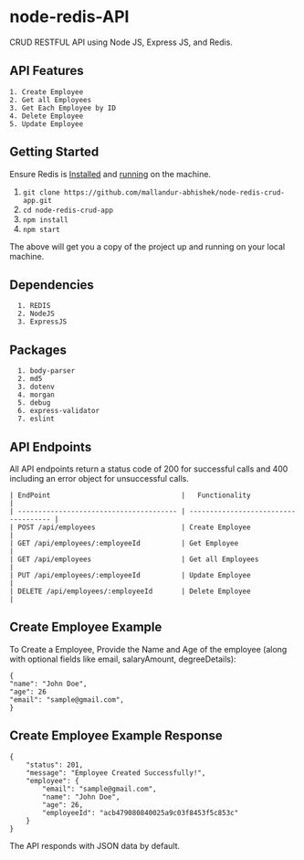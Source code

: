 # node-redis-API
CRUD RESTFUL API using Node JS, Express JS, and Redis.


## API Features
```
1. Create Employee
2. Get all Employees
3. Get Each Employee by ID
4. Delete Employee
5. Update Employee
```

## Getting Started

Ensure Redis is [Installed](https://redis.io/docs/getting-started/installation/) and [running](https://redis.io/docs/getting-started/) on the machine.

  1. `git clone https://github.com/mallandur-abhishek/node-redis-crud-app.git`
  2. `cd node-redis-crud-app`
  3. `npm install`
  4. `npm start`

The above will get you a copy of the project up and running on your local machine.

## Dependencies
```
  1. REDIS
  2. NodeJS
  3. ExpressJS
```

## Packages
```
  1. body-parser
  2. md5
  3. dotenv
  4. morgan
  5. debug
  6. express-validator
  7. eslint
```

## API Endpoints

All API endpoints return a status code of 200 for successful calls and 400 including an error object for unsuccessful calls.

```
| EndPoint                                |   Functionality                      |
| --------------------------------------- | ------------------------------------ |
| POST /api/employees                     | Create Employee                      |
| GET /api/employees/:employeeId          | Get Employee                         |
| GET /api/employees                      | Get all Employees                    |
| PUT /api/employees/:employeeId          | Update Employee                      |
| DELETE /api/employees/:employeeId       | Delete Employee                      |
```

## Create Employee Example

To Create a Employee, Provide the Name and Age of the employee (along with optional fields like email, salaryAmount, degreeDetails):
```
{
"name": "John Doe",
"age": 26
"email": "sample@gmail.com",
}
```
## Create Employee Example Response
```
{
    "status": 201,
    "message": "Employee Created Successfully!",
    "employee": {
        "email": "sample@gmail.com",
        "name": "John Doe",
        "age": 26,
        "employeeId": "acb479080840025a9c03f8453f5c853c"
    }
}
```


The API responds with JSON data by default.

